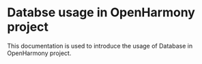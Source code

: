 # Databse usage in OpenHarmony project
This documentation is used to introduce the usage of Database in OpenHarmony project.

